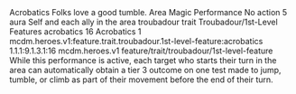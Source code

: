 <ability>
  <name>Acrobatics</name>
  <flavor>Folks love a good tumble.</flavor>
  <keywords>
    <keyword>Area</keyword>
    <keyword>Magic</keyword>
    <keyword>Performance</keyword>
  </keywords>
  <type>No action</type>
  <distance>5 aura</distance>
  <target>Self and each ally in the area</target>
  <metadata>
    <class>troubadour</class>
    <feature_type>trait</feature_type>
    <file_dpath>Troubadour/1st-Level Features</file_dpath>
    <item_id>acrobatics</item_id>
    <item_index>16</item_index>
    <item_name>Acrobatics</item_name>
    <level>1</level>
    <scc>mcdm.heroes.v1:feature.trait.troubadour.1st-level-feature:acrobatics</scc>
    <scdc>1.1.1:9.1.3.1:16</scdc>
    <source>mcdm.heroes.v1</source>
    <type>feature/trait/troubadour/1st-level-feature</type>
  </metadata>
  <effects>
    <effect type="mundane">While this performance is active, each target who starts their turn in the area can automatically obtain a tier 3 outcome on one test made to jump, tumble, or climb as part of their movement before the end of their turn.</effect>
  </effects>
</ability>
